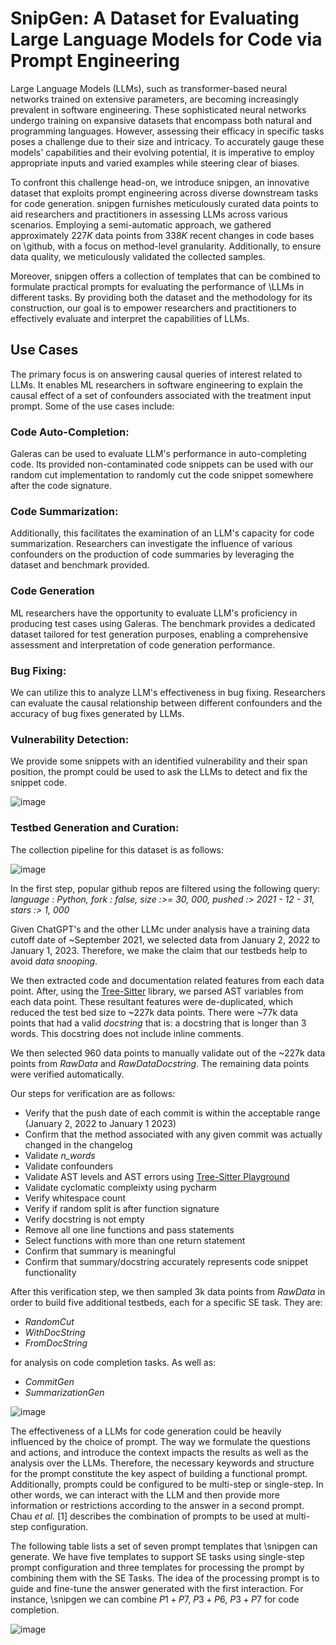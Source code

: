 # SnipGen: A Dataset for Evaluating Large Language Models for Code via Prompt Engineering

Large Language Models (LLMs), such as transformer-based neural networks trained on extensive parameters, are becoming increasingly prevalent in software engineering. These sophisticated neural networks undergo training on expansive datasets that encompass both natural and programming languages. However, assessing their efficacy in specific tasks poses a challenge due to their size and intricacy. To accurately gauge these models' capabilities and their evolving potential, it is imperative to employ appropriate inputs and varied examples while steering clear of biases.

To confront this challenge head-on, we introduce snipgen, an innovative dataset that exploits prompt engineering across diverse downstream tasks for code generation. snipgen furnishes meticulously curated data points to aid researchers and practitioners in assessing LLMs across various scenarios. Employing a semi-automatic approach, we gathered approximately $227K$ data points from $338K$ recent changes in code bases on \github, with a focus on method-level granularity. Additionally, to ensure data quality, we meticulously validated the collected samples.

Moreover, snipgen offers a collection of templates that can be combined to formulate practical prompts for evaluating the performance of \LLMs in different tasks. By providing both the dataset and the methodology for its construction, our goal is to empower researchers and practitioners to effectively evaluate and interpret the capabilities of LLMs.
## Use Cases

The primary focus is on answering causal queries of interest related to LLMs. It enables ML researchers in software engineering to explain the causal effect of a set of confounders associated with the treatment input prompt. Some of the use cases include:

### Code Auto-Completion:
Galeras can be used to evaluate LLM's performance in auto-completing code. Its provided non-contaminated code snippets can be used with our random cut implementation to randomly cut the code snippet somewhere after the code signature.

### Code Summarization:
Additionally, this facilitates the examination of an LLM's capacity for code summarization. Researchers can investigate the influence of various confounders on the production of code summaries by leveraging the dataset and benchmark provided.

### Code Generation
ML researchers have the opportunity to evaluate LLM's proficiency in producing test cases using Galeras. The benchmark provides a dedicated dataset tailored for test generation purposes, enabling a comprehensive assessment and interpretation of code generation performance.

### Bug Fixing:
We can utilize this to analyze LLM's effectiveness in bug fixing. Researchers can evaluate the causal relationship between different confounders and the accuracy of bug fixes generated by LLMs.

### Vulnerability Detection:

We provide some snippets with an identified vulnerability and their span position, the prompt could be used to ask the LLMs to detect and fix the snippet code.

![image](https://github.com/WM-SEMERU/snipgen/assets/1779831/ec8dfc12-609a-46d5-85e4-09fd6bcf5b6d)


### Testbed Generation and Curation:

The collection pipeline for this dataset is as follows:

![image](https://github.com/WM-SEMERU/snipgen/assets/1779831/5c2df136-f757-4cfb-b828-35f26d87384e)


In the first step, popular github repos are filtered using the following query: 
*language : Python, fork : false, size :>= 30, 000,
pushed :> 2021 - 12 - 31, stars :> 1, 000*

Given ChatGPT's and the other LLMc under analysis have a training data cutoff date of ~September 2021, we selected data from January 2, 2022 to January 1, 2023. Therefore, we make the claim that our testbeds help to avoid *data snooping*. 

We then extracted code and documentation related features from each data point. After, using the [Tree-Sitter](https://tree-sitter.github.io/tree-sitter/) library, we parsed AST variables from each data point. These resultant features were de-duplicated, which reduced the test bed size to ~227k data points. There were ~77k data points that had a valid *docstring* that is: a docstring that is longer than 3 words. This docstring does not include inline comments.

We then selected 960 data points to manually validate out of the ~227k data points from *RawData* and *RawDataDocstring*. The remaining data points were verified automatically.

Our steps for verification are as follows:
- Verify that the push date of each commit is within the acceptable range (January 2, 2022 to January 1 2023)
- Confirm that the method associated with any given commit was actually changed in the changelog
- Validate *n_words*
- Validate confounders
- Validate AST levels and AST errors using [Tree-Sitter Playground](https://tree-sitter.github.io/tree-sitter/playground)
- Validate cyclomatic compleixty using pycharm
- Verify whitespace count
- Verify if random split is after function signature
- Verify docstring is not empty
- Remove all one line functions and pass statements
- Select functions with more than one return statement
- Confirm that summary is meaningful
- Confirm that summary/docstring accurately represents code snippet functionality

After this verification step, we then sampled 3k data points from *RawData* in order to build five additional testbeds, each for a specific SE task. They are:
- *RandomCut*
- *WithDocString*
- *FromDocString*

for analysis on code completion tasks. As well as:
- *CommitGen*
- *SummarizationGen*

![image](https://github.com/WM-SEMERU/snipgen/assets/1779831/b5f8ebac-7481-4915-856b-8b8d4ebed4db)

The effectiveness of a LLMs for code generation could be heavily influenced by the choice of prompt. The way we formulate the questions and actions, and introduce the context impacts the results as well as the analysis over the LLMs. Therefore, the necessary keywords and structure for the prompt constitute the key aspect of building a functional prompt. Additionally, prompts could be configured to be multi-step or single-step. In other words, we can interact with the LLM and then provide more information or restrictions according to the answer in a second prompt. Chau *et al.* [1] describes the combination of prompts to be used at multi-step configuration.

The following table lists a set of seven prompt templates that \snipgen can generate. We have five templates to support SE tasks using single-step prompt configuration and three templates for processing the prompt by combining them with the SE Tasks. The idea of the processing prompt is to guide and fine-tune the answer generated with the first interaction. For instance, \snipgen we can combine $P1+P7$, $P3+P6$, $P3+P7$ for code completion.

![image](https://github.com/WM-SEMERU/snipgen/assets/1779831/b584a283-9a73-4acf-a470-b052e8319b06)




